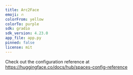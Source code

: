 ```yaml
---
title: Arc2Face
emoji: 🔥
colorFrom: yellow
colorTo: purple
sdk: gradio
sdk_version: 4.23.0
app_file: app.py
pinned: false
license: mit
---
```


Check out the configuration reference at https://huggingface.co/docs/hub/spaces-config-reference
